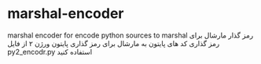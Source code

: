 # marshal-encoder
marshal encoder for encode python sources to marshal
رمز گذار مارشال برای رمز گذاری کد های پایتون به مارشال
برای رمز گذاری پایتون ورژن ۲ از فایل py2_encodr.py استفاده کنید
